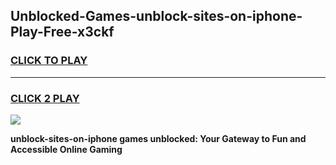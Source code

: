 
## Unblocked-Games-unblock-sites-on-iphone-Play-Free-x3ckf
<h3>
<a href="https://premium76.site?title=unblock-sites-on-iphone&ref=20M">CLICK TO PLAY</a></h3>
<hr>

<h3>
<a href="https://premium76.site?title=unblock-sites-on-iphone&ref=20M">CLICK 2 PLAY</a>
  
</h3>

<a href="https://premium76.site?title=unblock-sites-on-iphone&ref=19M"><img src="https://clearcache.store/games.png"></a>


**unblock-sites-on-iphone games unblocked: Your Gateway to Fun and Accessible Online Gaming**
